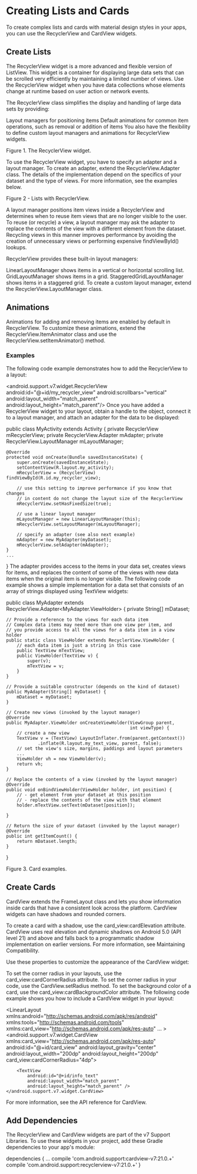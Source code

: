 # Creating Lists and Cards

To create complex lists and cards with material design styles in your apps, you can use the RecyclerView and CardView widgets.

## Create Lists
The RecyclerView widget is a more advanced and flexible version of ListView. This widget is a container for displaying large data sets that can be scrolled very efficiently by maintaining a limited number of views. Use the RecyclerView widget when you have data collections whose elements change at runtime based on user action or network events.

The RecyclerView class simplifies the display and handling of large data sets by providing:

Layout managers for positioning items
Default animations for common item operations, such as removal or addition of items
You also have the flexibility to define custom layout managers and animations for RecyclerView widgets.


Figure 1. The RecyclerView widget.

To use the RecyclerView widget, you have to specify an adapter and a layout manager. To create an adapter, extend the RecyclerView.Adapter class. The details of the implementation depend on the specifics of your dataset and the type of views. For more information, see the examples below.


Figure 2 - Lists with RecyclerView.

A layout manager positions item views inside a RecyclerView and determines when to reuse item views that are no longer visible to the user. To reuse (or recycle) a view, a layout manager may ask the adapter to replace the contents of the view with a different element from the dataset. Recycling views in this manner improves performance by avoiding the creation of unnecessary views or performing expensive findViewById() lookups.

RecyclerView provides these built-in layout managers:

LinearLayoutManager shows items in a vertical or horizontal scrolling list.
GridLayoutManager shows items in a grid.
StaggeredGridLayoutManager shows items in a staggered grid.
To create a custom layout manager, extend the RecyclerView.LayoutManager class.

## Animations
Animations for adding and removing items are enabled by default in RecyclerView. To customize these animations, extend the RecyclerView.ItemAnimator class and use the RecyclerView.setItemAnimator() method.

### Examples
The following code example demonstrates how to add the RecyclerView to a layout:

<!-- A RecyclerView with some commonly used attributes -->
<android.support.v7.widget.RecyclerView
    android:id="@+id/my_recycler_view"
    android:scrollbars="vertical"
    android:layout_width="match_parent"
    android:layout_height="match_parent"/>
Once you have added a RecyclerView widget to your layout, obtain a handle to the object, connect it to a layout manager, and attach an adapter for the data to be displayed:

public class MyActivity extends Activity {
    private RecyclerView mRecyclerView;
    private RecyclerView.Adapter mAdapter;
    private RecyclerView.LayoutManager mLayoutManager;

    @Override
    protected void onCreate(Bundle savedInstanceState) {
        super.onCreate(savedInstanceState);
        setContentView(R.layout.my_activity);
        mRecyclerView = (RecyclerView) findViewById(R.id.my_recycler_view);

        // use this setting to improve performance if you know that changes
        // in content do not change the layout size of the RecyclerView
        mRecyclerView.setHasFixedSize(true);

        // use a linear layout manager
        mLayoutManager = new LinearLayoutManager(this);
        mRecyclerView.setLayoutManager(mLayoutManager);

        // specify an adapter (see also next example)
        mAdapter = new MyAdapter(myDataset);
        mRecyclerView.setAdapter(mAdapter);
    }
    ...
}
The adapter provides access to the items in your data set, creates views for items, and replaces the content of some of the views with new data items when the original item is no longer visible. The following code example shows a simple implementation for a data set that consists of an array of strings displayed using TextView widgets:

public class MyAdapter extends RecyclerView.Adapter<MyAdapter.ViewHolder> {
    private String[] mDataset;

    // Provide a reference to the views for each data item
    // Complex data items may need more than one view per item, and
    // you provide access to all the views for a data item in a view holder
    public static class ViewHolder extends RecyclerView.ViewHolder {
        // each data item is just a string in this case
        public TextView mTextView;
        public ViewHolder(TextView v) {
            super(v);
            mTextView = v;
        }
    }

    // Provide a suitable constructor (depends on the kind of dataset)
    public MyAdapter(String[] myDataset) {
        mDataset = myDataset;
    }

    // Create new views (invoked by the layout manager)
    @Override
    public MyAdapter.ViewHolder onCreateViewHolder(ViewGroup parent,
                                                   int viewType) {
        // create a new view
        TextView v = (TextView) LayoutInflater.from(parent.getContext())
                .inflate(R.layout.my_text_view, parent, false);
        // set the view's size, margins, paddings and layout parameters
        ...
        ViewHolder vh = new ViewHolder(v);
        return vh;
    }

    // Replace the contents of a view (invoked by the layout manager)
    @Override
    public void onBindViewHolder(ViewHolder holder, int position) {
        // - get element from your dataset at this position
        // - replace the contents of the view with that element
        holder.mTextView.setText(mDataset[position]);

    }

    // Return the size of your dataset (invoked by the layout manager)
    @Override
    public int getItemCount() {
        return mDataset.length;
    }
}

Figure 3. Card examples.

## Create Cards
CardView extends the FrameLayout class and lets you show information inside cards that have a consistent look across the platform. CardView widgets can have shadows and rounded corners.

To create a card with a shadow, use the card_view:cardElevation attribute. CardView uses real elevation and dynamic shadows on Android 5.0 (API level 21) and above and falls back to a programmatic shadow implementation on earlier versions. For more information, see Maintaining Compatibility.

Use these properties to customize the appearance of the CardView widget:

To set the corner radius in your layouts, use the card_view:cardCornerRadius attribute.
To set the corner radius in your code, use the CardView.setRadius method.
To set the background color of a card, use the card_view:cardBackgroundColor attribute.
The following code example shows you how to include a CardView widget in your layout:

<LinearLayout xmlns:android="http://schemas.android.com/apk/res/android"
    xmlns:tools="http://schemas.android.com/tools"
    xmlns:card_view="http://schemas.android.com/apk/res-auto"
    ... >
    <!-- A CardView that contains a TextView -->
    <android.support.v7.widget.CardView
        xmlns:card_view="http://schemas.android.com/apk/res-auto"
        android:id="@+id/card_view"
        android:layout_gravity="center"
        android:layout_width="200dp"
        android:layout_height="200dp"
        card_view:cardCornerRadius="4dp">

        <TextView
            android:id="@+id/info_text"
            android:layout_width="match_parent"
            android:layout_height="match_parent" />
    </android.support.v7.widget.CardView>
</LinearLayout>
For more information, see the API reference for CardView.

## Add Dependencies
The RecyclerView and CardView widgets are part of the v7 Support Libraries. To use these widgets in your project, add these Gradle dependencies to your app's module:

dependencies {
    ...
    compile 'com.android.support:cardview-v7:21.0.+'
    compile 'com.android.support:recyclerview-v7:21.0.+'
}
